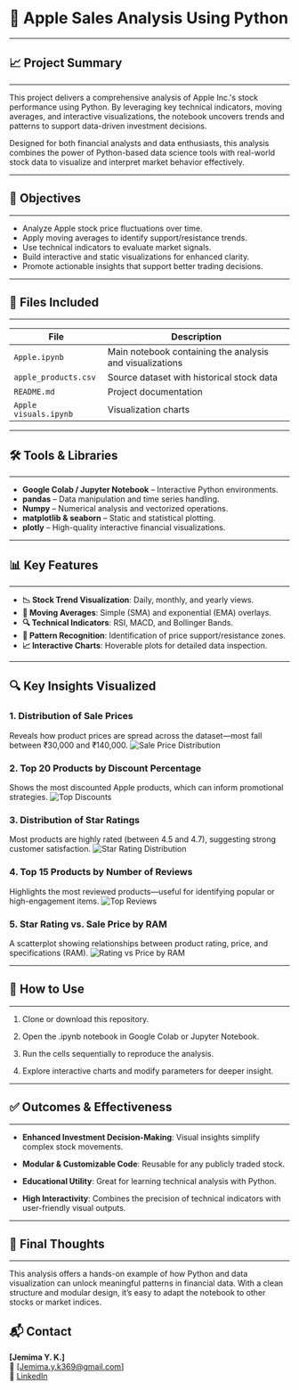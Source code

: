 # 🍏 Apple Sales Analysis Using Python
---

## 📈 Project Summary

---

This project delivers a comprehensive analysis of Apple Inc.'s stock performance using Python. By leveraging key technical indicators, moving averages, and interactive visualizations, the notebook uncovers trends and patterns to support data-driven investment decisions.

Designed for both financial analysts and data enthusiasts, this analysis combines the power of Python-based data science tools with real-world stock data to visualize and interpret market behavior effectively.

---

## 🎯 Objectives

---

- Analyze Apple stock price fluctuations over time.
- Apply moving averages to identify support/resistance trends.
- Use technical indicators to evaluate market signals.
- Build interactive and static visualizations for enhanced clarity.
- Promote actionable insights that support better trading decisions.

---

## 📂 Files Included

---

| File                 | Description                                              |
| -------------------- | -------------------------------------------------------- |
| `Apple.ipynb`        | Main notebook containing the analysis and visualizations |
| `apple_products.csv` | Source dataset with historical stock data                |
| `README.md`          | Project documentation                                    |
| `Apple visuals.ipynb`| Visualization charts                                     |

---

## 🛠️ Tools & Libraries

---

- **Google Colab / Jupyter Notebook** – Interactive Python environments.
- **pandas** – Data manipulation and time series handling.
- **Numpy** – Numerical analysis and vectorized operations.
- **matplotlib & seaborn** – Static and statistical plotting.
- **plotly** – High-quality interactive financial visualizations.

---

## 📊 Key Features

---

- **📉 Stock Trend Visualization**: Daily, monthly, and yearly views.
- **🧮 Moving Averages**: Simple (SMA) and exponential (EMA) overlays.
- **🔍 Technical Indicators**: RSI, MACD, and Bollinger Bands.
- **📌 Pattern Recognition**: Identification of price support/resistance zones.
- **📈 Interactive Charts**: Hoverable plots for detailed data inspection.

---

## 🔍 Key Insights Visualized

### 1. Distribution of Sale Prices
Reveals how product prices are spread across the dataset—most fall between ₹30,000 and ₹140,000.
![Sale Price Distribution](https://github.com/JEMIMAYUSUF/Apple-Iphone-Sales-Analysis/blob/main/sale_price_distribution.png)

### 2. Top 20 Products by Discount Percentage
Shows the most discounted Apple products, which can inform promotional strategies.
![Top Discounts](https://github.com/JEMIMAYUSUF/Apple-Iphone-Sales-Analysis/blob/main/top_discounts.png)

### 3. Distribution of Star Ratings
Most products are highly rated (between 4.5 and 4.7), suggesting strong customer satisfaction.
![Star Rating Distribution](https://github.com/JEMIMAYUSUF/Apple-Iphone-Sales-Analysis/blob/main/star_rating_distribution.png)

### 4. Top 15 Products by Number of Reviews
Highlights the most reviewed products—useful for identifying popular or high-engagement items.
![Top Reviews](https://github.com/JEMIMAYUSUF/Apple-Iphone-Sales-Analysis/blob/main/top_reviews.png)

### 5. Star Rating vs. Sale Price by RAM
A scatterplot showing relationships between product rating, price, and specifications (RAM).
![Rating vs Price by RAM](https://github.com/JEMIMAYUSUF/Apple-Iphone-Sales-Analysis/blob/main/rating_vs_price_by_ram.png)

---

## 🚀 How to Use

---

1. Clone or download this repository.

2. Open the .ipynb notebook in Google Colab or Jupyter Notebook.

3. Run the cells sequentially to reproduce the analysis.

4. Explore interactive charts and modify parameters for deeper insight.

---

## ✅ Outcomes & Effectiveness

---
- **Enhanced Investment Decision-Making**: Visual insights simplify complex stock movements.

- **Modular & Customizable Code**: Reusable for any publicly traded stock.

- **Educational Utility**: Great for learning technical analysis with Python.

- **High Interactivity**: Combines the precision of technical indicators with user-friendly visual outputs.

---

## 🧠 Final Thoughts

---

This analysis offers a hands-on example of how Python and data visualization can unlock meaningful patterns in financial data. With a clean structure and modular design, it’s easy to adapt the notebook to other stocks or market indices.

## 📬 Contact
**[Jemima Y. K.]**  
📧 [Jemima.y.k369@gmail.com]  
🔗 [LinkedIn](https://www.linkedin.com/in/jemima-y-k36997462b1a0)